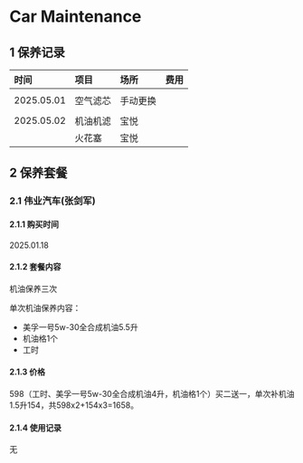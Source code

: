 # Car Maintenance

## 1 保养记录

| 时间       | 项目       | 场所     | 费用 |
| :-         |  :-        | :-       |  -:  |
|            |            |          |      |
| 2025.05.01 | 空气滤芯   | 手动更换 |      |
|            |            |          |      |
| 2025.05.02 | 机油机滤   | 宝悦     |      |
|            | 火花塞     | 宝悦     |      |

## 2 保养套餐

### 2.1 伟业汽车(张剑军)

#### 2.1.1 购买时间

2025.01.18

#### 2.1.2 套餐内容

机油保养三次

单次机油保养内容：
* 美孚一号5w-30全合成机油5.5升
* 机油格1个
* 工时

#### 2.1.3 价格

598（工时、美孚一号5w-30全合成机油4升，机油格1个）买二送一，单次补机油1.5升154，共598x2+154x3=1658。

#### 2.1.4 使用记录

无
